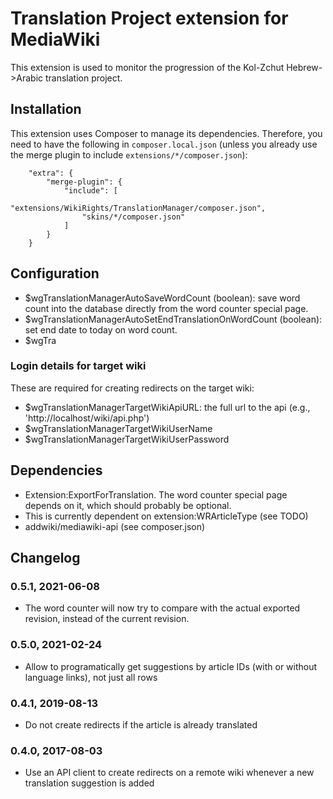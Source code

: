 # Translation Project extension for MediaWiki 

This extension is used to monitor the progression of the Kol-Zchut
Hebrew->Arabic translation project.

## Installation
This extension uses Composer to manage its dependencies. Therefore, you need to have the following in
`composer.local.json` (unless you already use the merge plugin to include `extensions/*/composer.json`):
```
	"extra": {
		"merge-plugin": {
			"include": [
				"extensions/WikiRights/TranslationManager/composer.json",
				"skins/*/composer.json"
			]
		}
	}
```

## Configuration
- $wgTranslationManagerAutoSaveWordCount (boolean): save word count into the database directly from the word counter special page.
- $wgTranslationManagerAutoSetEndTranslationOnWordCount (boolean): set end date to today on word count.
- $wgTra
### Login details for target wiki
These are required for creating redirects on the target wiki:
- $wgTranslationManagerTargetWikiApiURL: the full url to the api (e.g., 'http://localhost/wiki/api.php')
- $wgTranslationManagerTargetWikiUserName
- $wgTranslationManagerTargetWikiUserPassword

## Dependencies
- Extension:ExportForTranslation. The word counter special page depends on it, which should probably be optional.
- This is currently dependent on extension:WRArticleType (see TODO)
- addwiki/mediawiki-api (see composer.json)

## Changelog
### 0.5.1, 2021-06-08
- The word counter will now try to compare with the actual exported revision, instead of the current revision.
### 0.5.0, 2021-02-24
- Allow to programatically get suggestions by article IDs (with or without language links), not just
  all rows
### 0.4.1, 2019-08-13
- Do not create redirects if the article is already translated
### 0.4.0, 2017-08-03
- Use an API client to create redirects on a remote wiki whenever a new translation suggestion is added
